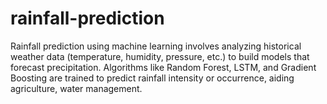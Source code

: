 # rainfall-prediction
Rainfall prediction using machine learning involves analyzing historical weather data (temperature, humidity, pressure, etc.) to build models that forecast precipitation. Algorithms like Random Forest, LSTM, and Gradient Boosting are trained to predict rainfall intensity or occurrence, aiding agriculture, water management.

